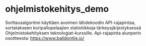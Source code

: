 # ohjelmistokehitys_demo

Sorttausalgoritmi käyttäen avoimen lähdekoodin API-rajapintaa, sortatakseen koripallopelaajien statistiikkoja tärkeysjärjestyksessä Ohjelmistokehityksen teknologiat-kurssille.
Api-rajapinta alunperin osoitteesta: https://www.balldontlie.io/
